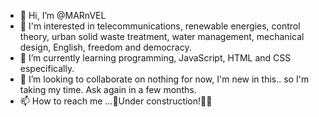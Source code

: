- 👋 Hi, I’m @MARnVEL
- 👀 I'm interested in telecommunications, renewable energies, control theory, urban solid waste treatment, water management, mechanical design, English, freedom and democracy.
- 🌱 I’m currently learning programming, JavaScript, HTML and CSS especifically.
- 💞️ I’m looking to collaborate on nothing for now, I'm new in this.. so I'm taking my time. Ask again in a few months.
- 📫 How to reach me ...🚧Under construction!🏴‍☠️

<!---
MARnVEL/MARnVEL is a ✨ special ✨ repository because its `README.md` (this file) appears on your GitHub profile.
You can click the Preview link to take a look at your changes.
--->
